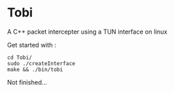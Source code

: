 # Tobi
A C++ packet intercepter using a TUN interface on linux

Get started with :  
```
cd Tobi/
sudo ./createInterface
make && ./bin/tobi
```

Not finished...
